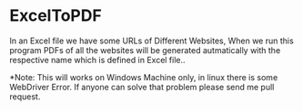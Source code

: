 # ExcelToPDF
In an Excel file we have some URLs of Different Websites, When we run this program PDFs of all the websites will be generated autmatically with the respective name which is defined in Excel file..


*Note: 
This will works on Windows Machine only, in linux there is some WebDriver Error. If anyone can solve that problem please send me pull request.
